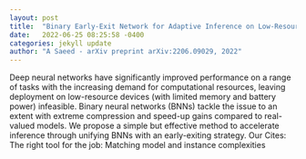 ```yaml
---
layout: post
title:  "Binary Early-Exit Network for Adaptive Inference on Low-Resource Devices"
date:   2022-06-25 08:25:58 -0400
categories: jekyll update
author: "A Saeed - arXiv preprint arXiv:2206.09029, 2022"
---
```

Deep neural networks have significantly improved performance on a range of tasks with the increasing demand for computational resources, leaving deployment on low-resource devices (with limited memory and battery power) infeasible. Binary neural networks (BNNs) tackle the issue to an extent with extreme compression and speed-up gains compared to real-valued models. We propose a simple but effective method to accelerate inference through unifying BNNs with an early-exiting strategy. Our  Cites: The right tool for the job: Matching model and instance complexities